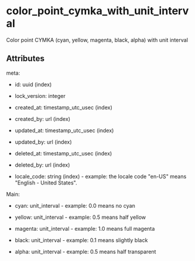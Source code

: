 # color_point_cymka_with_unit_interval


Color point CYMKA (cyan, yellow, magenta, black, alpha) with unit interval


## Attributes

meta:

  * id: uuid (index)

  * lock_version: integer

  * created_at: timestamp_utc_usec (index)

  * created_by: url (index)

  * updated_at: timestamp_utc_usec (index)

  * updated_by: url (index)

  * deleted_at: timestamp_utc_usec (index)

  * deleted_by: url (index)

  * locale_code: string (index) - example: the locale code "en-US" means "English - United States".

Main:

  * cyan: unit_interval - example: 0.0 means no cyan

  * yellow: unit_interval - example: 0.5 means half yellow

  * magenta: unit_interval - example: 1.0 means full magenta

  * black: unit_interval - example: 0.1 means slightly black

  * alpha: unit_interval - example: 0.5 means half transparent

